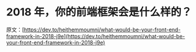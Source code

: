 # 2018 年，你的前端框架会是什么样的？

原文：[https://dev.to/heithemmoumni/what-would-be-your-front-end-framework-in-2018-j9e](https://dev.to/heithemmoumni/what-would-be-your-front-end-framework-in-2018-j9e)
